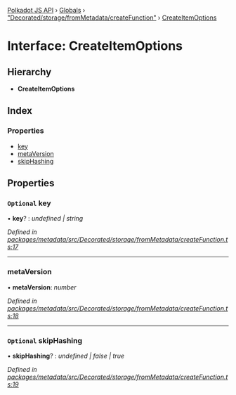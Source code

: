 [Polkadot JS API](../README.md) › [Globals](../globals.md) › ["Decorated/storage/fromMetadata/createFunction"](../modules/_decorated_storage_frommetadata_createfunction_.md) › [CreateItemOptions](_decorated_storage_frommetadata_createfunction_.createitemoptions.md)

# Interface: CreateItemOptions

## Hierarchy

* **CreateItemOptions**

## Index

### Properties

* [key](_decorated_storage_frommetadata_createfunction_.createitemoptions.md#optional-key)
* [metaVersion](_decorated_storage_frommetadata_createfunction_.createitemoptions.md#metaversion)
* [skipHashing](_decorated_storage_frommetadata_createfunction_.createitemoptions.md#optional-skiphashing)

## Properties

### `Optional` key

• **key**? : *undefined | string*

*Defined in [packages/metadata/src/Decorated/storage/fromMetadata/createFunction.ts:17](https://github.com/polkadot-js/api/blob/07ed405610/packages/metadata/src/Decorated/storage/fromMetadata/createFunction.ts#L17)*

___

###  metaVersion

• **metaVersion**: *number*

*Defined in [packages/metadata/src/Decorated/storage/fromMetadata/createFunction.ts:18](https://github.com/polkadot-js/api/blob/07ed405610/packages/metadata/src/Decorated/storage/fromMetadata/createFunction.ts#L18)*

___

### `Optional` skipHashing

• **skipHashing**? : *undefined | false | true*

*Defined in [packages/metadata/src/Decorated/storage/fromMetadata/createFunction.ts:19](https://github.com/polkadot-js/api/blob/07ed405610/packages/metadata/src/Decorated/storage/fromMetadata/createFunction.ts#L19)*
